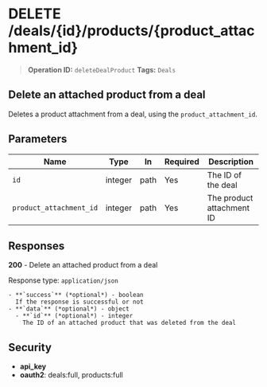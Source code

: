 # DELETE /deals/{id}/products/{product_attachment_id}

> **Operation ID:** `deleteDealProduct`
> **Tags:** `Deals`

## Delete an attached product from a deal

Deletes a product attachment from a deal, using the `product_attachment_id`.

## Parameters

| Name | Type | In | Required | Description |
|------|------|-------|----------|-------------|
| `id` | integer | path | Yes | The ID of the deal |
| `product_attachment_id` | integer | path | Yes | The product attachment ID |

## Responses

**200** - Delete an attached product from a deal

Response type: `application/json`

```
- **`success`** (*optional*) - boolean
  If the response is successful or not
- **`data`** (*optional*) - object
  - **`id`** (*optional*) - integer
    The ID of an attached product that was deleted from the deal
```


## Security

- **api_key**
- **oauth2**: deals:full, products:full